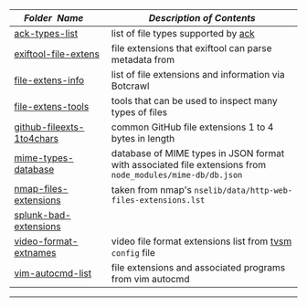 |&nbsp;&nbsp;&nbsp;&nbsp;_Folder&nbsp;&nbsp;Name_&nbsp;&nbsp;&nbsp;&nbsp;| _Description of Contents_
|:----------------|--------------------------------------------------------------------------------------------------------------------------------------------------------
| [ack-types-list](ack-types-list.md) | list of file types supported by [ack](https://beyondgrep.com "ack is a tool like grep, optimized for programmers")
| [exiftool-file-extens](exiftool-file-extens.txt) |  file extensions that exiftool can parse metadata from 
| [file-extens-info](file-extens-info.txt.xz) |  list of file extensions and information via Botcrawl 
| [file-extens-tools](file-extens-tools.txt) |  tools that can be used to inspect many types of files 
| [github-fileexts-1to4chars](github-fileexts-1to4chars.txt) |  common GitHub file extensions 1 to 4 bytes in length 
| [mime-types-database](mime-types-database.json) | database of MIME types in JSON format with associated file extensions from `node_modules/mime-db/db.json`  
| [nmap-files-extensions](nmap-files-extensions.txt) |  taken from nmap's `nselib/data/http-web-files-extensions.lst` 
| [splunk-bad-extensions](splunk-bad-extensions.txt) |  
| [video-format-extnames](video-format-extnames.txt) | video file format extensions list from [tvsm](https://github.com/TonCherAmi/tvsm "A simple command-line TV show manager.") `config` file
| [vim-autocmd-list](vim-autocmd-list.txt) |  file extensions and associated programs from vim autocmd 

* * *

